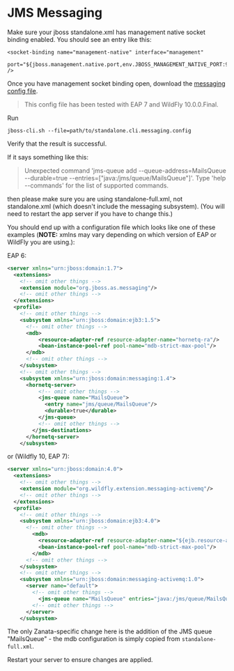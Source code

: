 <h1>JMS Messaging</h1>

Make sure your jboss standalone.xml has management native socket binding enabled.
You should see an entry like this:

    <socket-binding name="management-native" interface="management"
      port="${jboss.management.native.port,env.JBOSS_MANAGEMENT_NATIVE_PORT:9999}" />

Once you have management socket binding open, download the [messaging config file](https://raw.githubusercontent.com/zanata/zanata-server/master/etc/scripts/standalone.cli.messaging.config).

> This config file has been tested with EAP 7 and WildFly 10.0.0.Final.

Run

    jboss-cli.sh --file=path/to/standalone.cli.messaging.config

Verify that the result is successful.

If it says something like this:

> Unexpected command 'jms-queue add --queue-address=MailsQueue --durable=true
> --entries=["java:/jms/queue/MailsQueue"]'. Type 'help --commands' for the
> list of supported commands.

then please make sure you are using standalone-full.xml, not standalone.xml (which doesn't include the messaging subsystem). (You will need to restart the app server if you have to change this.)

You should end up with a configuration file which looks like one of these examples (**NOTE:** xmlns may vary depending on which version of EAP or WildFly you are using.):

EAP 6:

```xml
<server xmlns="urn:jboss:domain:1.7">
  <extensions>
    <!-- omit other things -->
    <extension module="org.jboss.as.messaging"/>
    <!-- omit other things -->
  </extensions>
  <profile>
    <!-- omit other things -->
    <subsystem xmlns="urn:jboss:domain:ejb3:1.5">
      <!-- omit other things -->
      <mdb>
          <resource-adapter-ref resource-adapter-name="hornetq-ra"/>
          <bean-instance-pool-ref pool-name="mdb-strict-max-pool"/>
      </mdb>
      <!-- omit other things -->
    </subsystem>
    <!-- omit other things -->
    <subsystem xmlns="urn:jboss:domain:messaging:1.4">
      <hornetq-server>
          <!-- omit other things -->
          <jms-queue name="MailsQueue">
            <entry name="jms/queue/MailsQueue"/>
            <durable>true</durable>
          </jms-queue>
          <!-- omit other things -->
        </jms-destinations>
      </hornetq-server>
    </subsystem>
```

or (Wildfly 10, EAP 7):

```xml
<server xmlns="urn:jboss:domain:4.0">
  <extensions>
    <!-- omit other things -->
    <extension module="org.wildfly.extension.messaging-activemq"/>
    <!-- omit other things -->
  </extensions>
  <profile>
    <!-- omit other things -->
    <subsystem xmlns="urn:jboss:domain:ejb3:4.0">
      <!-- omit other things -->
        <mdb>
          <resource-adapter-ref resource-adapter-name="${ejb.resource-adapter-name:activemq-ra.rar}"/>
          <bean-instance-pool-ref pool-name="mdb-strict-max-pool"/>
        </mdb>
      <!-- omit other things -->
    </subsystem>
    <!-- omit other things -->
    <subsystem xmlns="urn:jboss:domain:messaging-activemq:1.0">
      <server name="default">
        <!-- omit other things -->
          <jms-queue name="MailsQueue" entries="java:/jms/queue/MailsQueue"/>
        <!-- omit other things -->
      </server>
    </subsystem>
```

The only Zanata-specific change here is the addition of the JMS queue "MailsQueue" - the mdb configuration is simply copied from `standalone-full.xml`.

Restart your server to ensure changes are applied.
